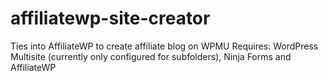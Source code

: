 # affiliatewp-site-creator
Ties into  AffiliateWP to create affiliate blog on WPMU
Requires: WordPress Multisite (currently only configured for subfolders), Ninja Forms and AffiliateWP
